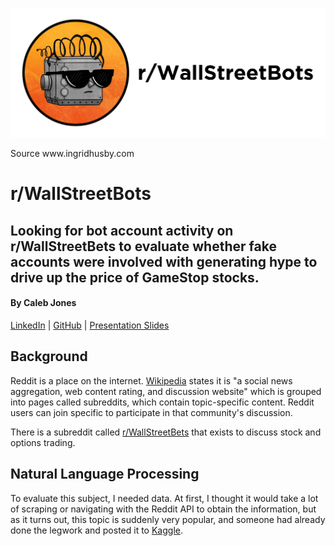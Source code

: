 <p align="center">
  <img src="https://github.com/iamcalebjones/WallStreetBots/blob/main/images/bots2.png">
  <figcaption>Source www.ingridhusby.com</figcaption>
</p>

# r/WallStreetBots
## Looking for bot account activity on r/WallStreetBets to evaluate whether fake accounts were involved with generating hype to drive up the price of GameStop stocks.
#### By Caleb Jones
[LinkedIn](https://www.linkedin.com/in/calebsjones/) | [GitHub](https://github.com/iamcalebjones) | [Presentation Slides](link-coming-later)

## Background

Reddit is a place on the internet. [Wikipedia](https://en.wikipedia.org/wiki/Reddit) states it is "a social news aggregation, web content rating, and discussion website" which is grouped into pages called subreddits, which contain topic-specific content. Reddit users can join specific to participate in that community's discussion.

There is a subreddit called [r/WallStreetBets](https://www.reddit.com/r/wallstreetbets/) that exists to discuss stock and options trading. 

## Natural Language Processing

To evaluate this subject, I needed data. At first, I thought it would take a lot of scraping or navigating with the Reddit API to obtain the information, but as it turns out, this topic is suddenly very popular, and someone had already done the legwork and posted it to [Kaggle](https://www.kaggle.com/mattpodolak/rwallstreetbets-posts-and-comments). 

